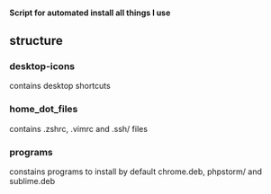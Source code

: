 #### Script for automated install all things I use 


## structure

### desktop-icons
contains desktop shortcuts

### home_dot_files
contains .zshrc, .vimrc and .ssh/ files

### programs
constains programs to install
by default chrome.deb, phpstorm/ and sublime.deb


